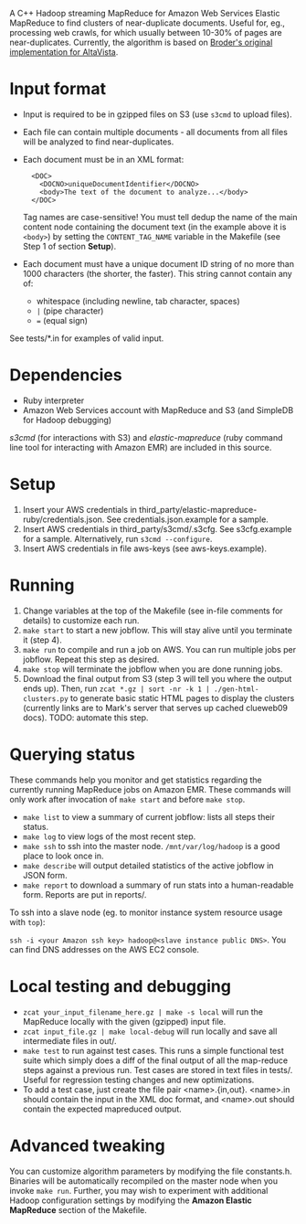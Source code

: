 A C++ Hadoop streaming MapReduce for Amazon Web Services Elastic MapReduce to find clusters of near-duplicate documents. Useful for, eg., processing web crawls, for which usually between 10-30% of pages are near-duplicates. Currently, the algorithm is based on [Broder's original implementation for AltaVista](http://www.hpl.hp.com/techreports/Compaq-DEC/SRC-TN-1997-015.pdf).

# Input format
- Input is required to be in gzipped files on S3 (use `s3cmd` to upload files).
- Each file can contain multiple documents - all documents from all files will be analyzed to find near-duplicates.
- Each document must be in an XML format:

        <DOC>
          <DOCNO>uniqueDocumentIdentifier</DOCNO>
          <body>The text of the document to analyze...</body>
        </DOC>
  Tag names are case-sensitive! You must tell dedup the name of the main content node containing the document text (in the example above it is `<body>`) by setting the `CONTENT_TAG_NAME` variable in the Makefile (see Step 1 of section **Setup**).
- Each document must have a unique document ID string of no more than 1000 characters (the shorter, the faster). This string cannot contain any of:
    - whitespace (including newline, tab character, spaces)
    - `|` (pipe character)
    - `=` (equal sign)

See tests/\*.in for examples of valid input.

# Dependencies
- Ruby interpreter
- Amazon Web Services account with MapReduce and S3 (and SimpleDB for Hadoop debugging)

*s3cmd* (for interactions with S3) and *elastic-mapreduce* (ruby command line tool for interacting with Amazon EMR) are included in this source.

# Setup
1. Insert your AWS credentials in third\_party/elastic-mapreduce-ruby/credentials.json. See credentials.json.example for a sample.
2. Insert AWS credentials in third\_party/s3cmd/.s3cfg. See s3cfg.example for a sample. Alternatively, run `s3cmd --configure`.
3. Insert AWS credentials in file aws-keys (see aws-keys.example).

# Running
1. Change variables at the top of the Makefile (see in-file comments for details) to customize each run.
2. `make start` to start a new jobflow. This will stay alive until you terminate it (step 4).
3. `make run` to compile and run a job on AWS. You can run multiple jobs per jobflow. Repeat this step as desired.
4. `make stop` will terminate the jobflow when you are done running jobs.
5. Download the final output from S3 (step 3 will tell you where the output ends up). Then, run `zcat *.gz | sort -nr -k 1 | ./gen-html-clusters.py` to generate basic static HTML pages to display the clusters (currently links are to Mark's server that serves up cached clueweb09 docs). TODO: automate this step.

# Querying status
These commands help you monitor and get statistics regarding the currently running MapReduce jobs on Amazon EMR. These commands will only work after invocation of `make start` and before `make stop`.

- `make list` to view a summary of current jobflow: lists all steps their status.
- `make log` to view logs of the most recent step.
- `make ssh` to ssh into the master node. `/mnt/var/log/hadoop` is a good place to look once in.
- `make describe` will output detailed statistics of the active jobflow in JSON form.
- `make report` to download a summary of run stats into a human-readable form. Reports are put in reports/.

To ssh into a slave node (eg. to monitor instance system resource usage with `top`):

`ssh -i <your Amazon ssh key> hadoop@<slave instance public DNS>`. You can find DNS addresses on the AWS EC2 console.

# Local testing and debugging
- `zcat your_input_filename_here.gz | make -s local` will run the MapReduce locally with the given (gzipped) input file.
- `zcat input_file.gz | make local-debug` will run locally and save all intermediate files in out/.
- `make test` to run against test cases. This runs a simple functional test suite which simply does a diff of the final output of all the map-reduce steps against a previous run. Test cases are stored in text files in tests/. Useful for regression testing changes and new optimizations.
- To add a test case, just create the file pair &lt;name&gt;.{in,out}. &lt;name&gt;.in should contain the input in the XML doc format, and &lt;name&gt;.out should contain the expected mapreduced output.

# Advanced tweaking
You can customize algorithm parameters by modifying the file constants.h. Binaries will be automatically recompiled on the master node when you invoke `make run`. Further, you may wish to experiment with additional Hadoop configuration settings by modifying the **Amazon Elastic MapReduce** section of the Makefile.
